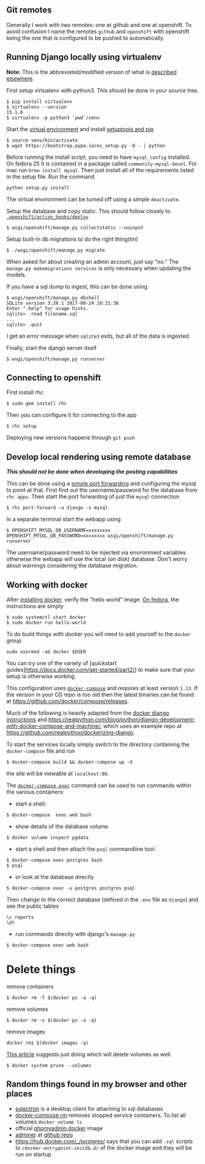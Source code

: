 Git remotes
-----------
Generally I work with two remotes: one at github and one at openshift. To avoid confusion I
name the remotes `github` and `openshift` with openshift being the one that is configured
to be pushed to automatically.

Running Django locally using virtualenv
---------------------------------------
**Note:** This is the abbreviated/modified version of what is
[described elsewhere](http://www.jeffknupp.com/blog/2012/02/09/starting-a-django-project-the-right-way/).

First setup virtualenv with python3. This should be done in your source tree.
```
$ pip install virtualenv
$ virtualenv --version
15.1.0
$ virtualenv -p python3 `pwd`/venv
```

Start the [virtual environment](https://virtualenv.pypa.io/en/latest/index.html) and install
[setuptools and pip](https://pip.pypa.io/en/latest/installing.html)
```
$ source venv/bin/activate
$ wget https://bootstrap.pypa.io/ez_setup.py -O - | python
```
Before running the install script, you need to have `mysql_config`
installed. On fedora 25 it is contained in a package called
`community-mysql-devel`. For mac run `brew install mysql`. Then just
install all of the requirements listed in the setup file. Run the
command
```
python setup.py install
```
The virtual environment can be turned off using a simple `deactivate`.

Setup the database and copy static. This should follow closely to [`.openshift/action_hooks/deploy`](https://github.com/mantidproject/webapp/blob/master/.openshift/action_hooks/deploy)
```
$ wsgi/openshift/manage.py collectstatic --noinput
```

Setup built-in db migrations to do the right thing(tm)
```
$ ./wsgi/openshift/manage.py migrate
```
When asked for about creating an admin account, just say "no." The
`manage.py makemigrations services` is only necessary when updating
the models.

If you have a sql dump to ingest, this can be done using
```
$ wsgi/openshift/manage.py dbshell
SQLite version 3.20.1 2017-08-24 16:21:36
Enter ".help" for usage hints.
sqlite> .read filename.sql
...
sqlite> .quit
```
I get an error message when `sqlite3` exits, but all of the data is ingested.

Finally, start the django server itself
```
$ wsgi/openshift/manage.py runserver
```

Connecting to openshift
-----------------------
First install rhc
```
$ sudo gem install rhc
```
Then you can configure it for connecting to the app
```
$ rhc setup
```

Deploying new versions happens through `git push`

Develop local rendering using remote database
---------------------------------------------
***This should not be done when developing the posting capabilities***

This can be done using a
[simple port forwarding](https://blog.openshift.com/getting-started-with-port-forwarding-on-openshift/)
and configuring the mysql to point at that. First find out the
username/password for the database from `rhc apps`. Then start the
port forwarding of just the `mysql` connection
```
$ rhc port-forward -a django -s mysql
```
In a separate terminal start the webapp using
```
$ OPENSHIFT_MYSQL_DB_USERNAME=xxxxxxxx OPENSHIFT_MYSQL_DB_PASSWORD=xxxxxxxx wsgi/openshift/manage.py runserver
```
The username/password need to be injected via environment variables
otherwise the webapp will use the local (on disk) database. Don't
worry about warnings considering the database migration.

Working with docker
-------------------

After [installing docker](https://docs.docker.com/engine/installation/), verify the "hello world" image. [On fedora](https://docs.docker.com/engine/installation/linux/docker-ce/fedora/), the instructions are simply

```
$ sudo systemctl start docker
$ sudo docker run hello-world
```

To do build things with docker you will need to add yourself to the `docker` group
```
sudo usermod -aG docker $USER
```
You can try one of the variety of [quickstart
guides]https://docs.docker.com/get-started/part2/) to make sure that
your setup is otherwise working. 

This configuration uses [`docker-compose`](https://github.com/docker/compose) and requires at least version `1.13`. If the version in your OS repo is too old then the latest binaries can be found at https://github.com/docker/compose/releases.

Much of the following is heavily adapted from the [docker django instructions](https://docs.docker.com/compose/django/) and
https://realpython.com/blog/python/django-development-with-docker-compose-and-machine/, which uses an example repo at
https://github.com/realpython/dockerizing-django.

To start the services locally simply switch to the directory containing the `docker-compose` file and run

```
$ docker-compose build && docker-compose up -d
```
the site will be viewable at `localhost:80`.

The [`docker-compose exec`](https://docs.docker.com/compose/reference/exec/) command can be used to run commands within
the various containers:

* start a shell:
```
$ docker-compose  exec web bash
```

* show details of the database volume 
```
$ docker volume inspect pgdata
```
* start a shell and then attach the `psql` commandline tool:
```
$ docker-compose exec postgres bash
$ psql
```

* or look at the database directly
```
$ docker-compose exec -u postgres postgres psql
```
Then change to the correct database (defined in the `.env` file as `django`) and see the public tables
```
\c reports
\dt
```

* run commands directly with django's `manage.py`
```
$ docker-compose exec web bash
```

Delete things
=============
remove containers
```
$ docker rm -f $(docker ps -a -q)
```
remove volumes
```
$ docker rm -v $(docker ps -a -q)
```
remove images
```
docker rmi $(docker images -q)
```
[This article](https://discuss.devopscube.com/t/how-to-delete-all-none-untagged-and-dangling-docker-containers-and-images/23) suggests just doing which will delete volumes as well.
```
$ docker system prune --volumes
```


Random things found in my browser and other places
--------------------------------------------------

* [sqlectron](https://sqlectron.github.io/) is a desktop client for attaching to sql databases
* [docker-compose rm](https://docs.docker.com/compose/reference/rm/) removes stopped service containers. To list all volumes `docker volume ls`
* official [phpmyadmin docker](https://github.com/phpmyadmin/docker) image
* [adminer](https://hub.docker.com/_/adminer/) at [github repo](https://github.com/vrana/adminer)
* https://hub.docker.com/_/postgres/ says that you can add `.sql` scripts to `/docker-entrypoint-initdb.d/` of the docker image and they will be run on startup
